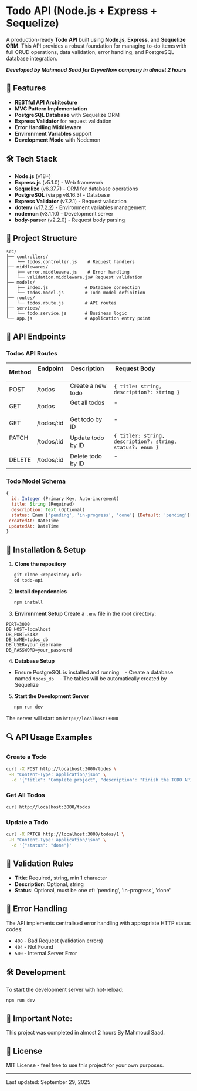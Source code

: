 # Todo API (Node.js + Express + Sequelize)

A production-ready **Todo API** built using **Node.js**, **Express**, and **Sequelize ORM**. This API provides a robust foundation for managing to-do items with full CRUD operations, data validation, error handling, and PostgreSQL database integration.

**_Developed by Mahmoud Saad for DryveNow company in almost 2 hours_**

## 🌟 Features

- **RESTful API Architecture**
- **MVC Pattern Implementation**
- **PostgreSQL Database** with Sequelize ORM
- **Express Validator** for request validation
- **Error Handling Middleware**
- **Environment Variables** support
- **Development Mode** with Nodemon

## 🛠️ Tech Stack

- **Node.js** (v18+)
- **Express.js** (v5.1.0) - Web framework
- **Sequelize** (v6.37.7) - ORM for database operations
- **PostgreSQL** (via `pg` v8.16.3) - Database
- **Express Validator** (v7.2.1) - Request validation
- **dotenv** (v17.2.2) - Environment variables management
- **nodemon** (v3.1.10) - Development server
- **body-parser** (v2.2.0) - Request body parsing

## 📁 Project Structure

```
src/
├── controllers/
│   └── todos.controller.js    # Request handlers
├── middlewares/
│   ├── error.middleware.js    # Error handling
│   └── validation.middleware.js# Request validation
├── models/
│   ├── index.js              # Database connection
│   └── todos.model.js        # Todo model definition
├── routes/
│   └── todos.route.js        # API routes
├── services/
│   └── todo.service.js       # Business logic
└── app.js                    # Application entry point
```

## 🚀 API Endpoints

### Todos API Routes

| Method  | Endpoint   | Description        | Request Body                                               |
| ------- | ---------- | ------------------ | ---------------------------------------------------------- |
| POST    | /todos     | Create a new todo  | `{ title: string, description?: string }`                  |
| GET     | /todos     | Get all todos      | -                                                          |
| GET     | /todos/:id | Get todo by ID     | -                                                          |
| PATCH   | /todos/:id | Update todo by ID  | `{ title?: string, description?: string, status?: enum }`  |
| DELETE  | /todos/:id | Delete todo by ID  | -                                                          |

### Todo Model Schema

```JavaScript
{
  id: Integer (Primary Key, Auto-increment)
  title: String (Required)
  description: Text (Optional)
  status: Enum ['pending', 'in-progress', 'done'] (Default: 'pending')
 createdAt: DateTime
 updatedAt: DateTime
}
```

## 🔧 Installation & Setup

1. **Clone the repository**

```bash
   git clone <repository-url>
   cd todo-api
```

2. **Install dependencies**

```bash
   npm install
```

3. **Environment Setup**
   Create a `.env` file in the root directory:

```env
PORT=3000
DB_HOST=localhost
DB_PORT=5432
DB_NAME=todos_db
DB_USER=your_username
DB_PASSWORD=your_password
```

4. **Database Setup**

- Ensure PostgreSQL is installed and running
     - Create a database named `todos_db`
     - The tables will be automatically created by Sequelize

5. **Start the Development Server**

```bash
   npm run dev
```

The server will start on `http://localhost:3000`

## 🔍 API Usage Examples

### Create a Todo

```bash
curl -X POST http://localhost:3000/todos \
 -H "Content-Type: application/json" \
  -d '{"title": "Complete project", "description": "Finish the TODO API project"}'
```

### Get All Todos

```bash
curl http://localhost:3000/todos
```

### Update a Todo

```bash
curl -X PATCH http://localhost:3000/todos/1 \
 -H "Content-Type: application/json" \
  -d '{"status": "done"}'
```

## 🧪 Validation Rules

- **Title**: Required, string, min 1 character
- **Description**: Optional, string
- **Status**: Optional, must be one of: 'pending', 'in-progress', 'done'

## 📝 Error Handling

The API implements centralised error handling with appropriate HTTP status codes:

- `400` - Bad Request (validation errors)
- `404` - Not Found
- `500` - Internal Server Error

## 🛠️ Development

To start the development server with hot-reload:

```bash
npm run dev
```

## 📄 Important Note:

This project was completed in almost 2 hours By Mahmoud Saad.

## 📄 License

MIT License - feel free to use this project for your own purposes.

---

Last updated: September 29, 2025

